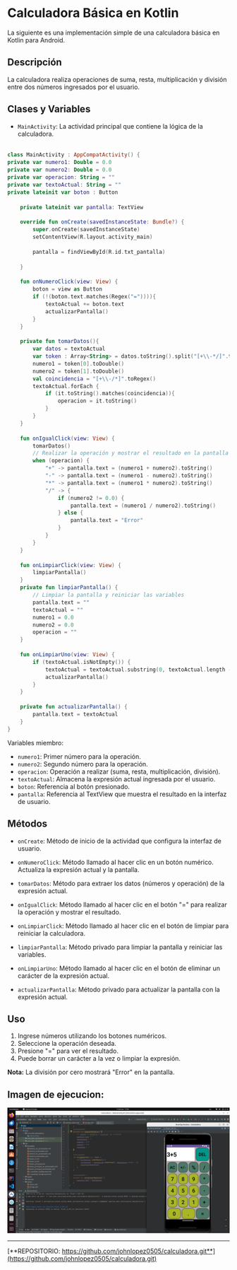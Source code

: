 # Calculadora Básica en Kotlin

La siguiente es una implementación simple de una calculadora básica en Kotlin para Android.

## Descripción

La calculadora realiza operaciones de suma, resta, multiplicación y división entre dos números ingresados por el usuario.

## Clases y Variables

- `MainActivity`: La actividad principal que contiene la lógica de la calculadora.

```kotlin

class MainActivity : AppCompatActivity() {
private var numero1: Double = 0.0
private var numero2: Double = 0.0
private var operacion: String = ""
private var textoActual: String = ""
private lateinit var boton : Button

    private lateinit var pantalla: TextView
    
    override fun onCreate(savedInstanceState: Bundle?) {
        super.onCreate(savedInstanceState)
        setContentView(R.layout.activity_main)

        pantalla = findViewById(R.id.txt_pantalla)

    }

    fun onNumeroClick(view: View) {
        boton = view as Button
        if (!(boton.text.matches(Regex("=")))){
            textoActual += boton.text
            actualizarPantalla()
        }
    }
    
    private fun tomarDatos(){
        var datos = textoActual
        var token : Array<String> = datos.toString().split("[+\\-*/]".toRegex()).toTypedArray()
        numero1 = token[0].toDouble()
        numero2 = token[1].toDouble()
        val coincidencia = "[+\\-/*]".toRegex()
        textoActual.forEach {
            if (it.toString().matches(coincidencia)){
                operacion = it.toString()
            }
        }
    }
    
    fun onIgualClick(view: View) {
        tomarDatos()
        // Realizar la operación y mostrar el resultado en la pantalla
        when (operacion) {
            "+" -> pantalla.text = (numero1 + numero2).toString()
            "-" -> pantalla.text = (numero1 - numero2).toString()
            "*" -> pantalla.text = (numero1 * numero2).toString()
            "/" -> {
                if (numero2 != 0.0) {
                    pantalla.text = (numero1 / numero2).toString()
                } else {
                    pantalla.text = "Error"
                }
            }
        }
    }

    fun onLimpiarClick(view: View) {
        limpiarPantalla()
    }
    private fun limpiarPantalla() {
        // Limpiar la pantalla y reiniciar las variables
        pantalla.text = ""
        textoActual = ""
        numero1 = 0.0
        numero2 = 0.0
        operacion = ""
    }

    fun onLimpiarUno(view: View) {
        if (textoActual.isNotEmpty()) {
            textoActual = textoActual.substring(0, textoActual.length - 1)
            actualizarPantalla()
        }
    }

    private fun actualizarPantalla() {
        pantalla.text = textoActual
    }
}
```

Variables miembro:
- `numero1`: Primer número para la operación.
- `numero2`: Segundo número para la operación.
- `operacion`: Operación a realizar (suma, resta, multiplicación, división).
- `textoActual`: Almacena la expresión actual ingresada por el usuario.
- `boton`: Referencia al botón presionado.
- `pantalla`: Referencia al TextView que muestra el resultado en la interfaz de usuario.

## Métodos

- `onCreate`: Método de inicio de la actividad que configura la interfaz de usuario.

- `onNumeroClick`: Método llamado al hacer clic en un botón numérico. Actualiza la expresión actual y la pantalla.

- `tomarDatos`: Método para extraer los datos (números y operación) de la expresión actual.

- `onIgualClick`: Método llamado al hacer clic en el botón "=" para realizar la operación y mostrar el resultado.

- `onLimpiarClick`: Método llamado al hacer clic en el botón de limpiar para reiniciar la calculadora.

- `limpiarPantalla`: Método privado para limpiar la pantalla y reiniciar las variables.

- `onLimpiarUno`: Método llamado al hacer clic en el botón de eliminar un carácter de la expresión actual.

- `actualizarPantalla`: Método privado para actualizar la pantalla con la expresión actual.

## Uso

1. Ingrese números utilizando los botones numéricos.
2. Seleccione la operación deseada.
3. Presione "=" para ver el resultado.
4. Puede borrar un carácter a la vez o limpiar la expresión.

**Nota:** La división por cero mostrará "Error" en la pantalla.

## Imagen de ejecucion:

![imagen](recursos/img.png)

___

[**REPOSITORIO: https://github.com/johnlopez0505/calculadora.git**](https://github.com/johnlopez0505/calculadora.git)


